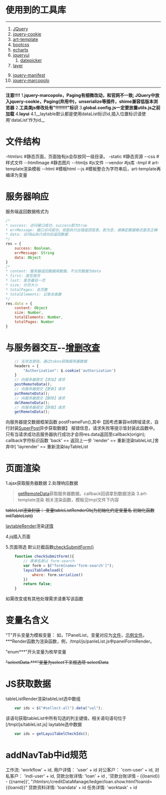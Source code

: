 # 使用到的工具库
* * *
1. [JQuery](https://jquery.com/)
2. [jquery-cookie](https://github.com/carhartl/jquery-cookie#readme)
3. [art-template](http://aui.github.io/art-template/)
4. [bootcss](https://v3.bootcss.com/)
5. [echarts](http://echarts.baidu.com/)
6. [jqueryui](http://jqueryui.com/)
    1. [datepicker](http://jqueryui.com/datepicker/)
7. [layer](http://layer.layui.com/)
<!-- 8. [Paging](http://www.lovewebgames.com/jsmodule/paging.html) -->
9. [jquery-manifest](https://github.com/jstayton/jquery-manifest)
10. [jquery-marcopolo](https://github.com/jstayton/jquery-marcopolo)
* * *
__注意!!!!__
1.__jquery-marcopolo，Paging有细微改动，和官网不一致; JQuery中放入jquery-cookie，Paging(弃用中)，unserialize等插件，shime兼容低版本浏览器__
2.__工具类js修改处有"!!!!!!!!"标识__
3.__global.config.js一定要放置utils.js之前加载__
4.__layui__
4.1__laytable默认都是使用dataList标识id,插入位置标识请使用'dataList'作为id__

# 文件结构
-htmlsrc #静态页面，页面独有js会存放同一级目录。
-static #静态资源
    --css #样式文件
    --htmlImage #静态图片
    --htmljs #js文件
    --vendor #js库
-tmpl # art-template渲染模板
    --html #模板html
    --js #模板整合为字符串后，art-template再编译为变量
    
# 服务器响应
服务端返回数据格式为
```js
/* 
* success: 访问接口成功，success即为true
* errMessage: 接口访问成功，但是执行出错返回信息。若为空，请确定数据格式是否正确
* data: 访问&&执行成功后返回数据
*/
res = {
    success: Boolean,
    errMessage: String
    data: Object
}
/* 
* content: 服务器返回数据库数据，不分页数据为data
* first: 是否首页
* last: 是否最后一页
* size: 分页大小
* totalPages: 总页数
* totalElements: 记录总条数
*/
res.data = {
    content: Object
    size: Number,
    totalElements: Number,
    totalPages: Number
}
```
# 与服务器交互--[增删改查](/hznsh/static/htmljs/utils.js)
```js
    // 无状态登陆，通过token获取服务器数据
    headers = {
        "Authorization": $.cookie('authorization')
    }
    // 向服务器提交【添加】请求
    postRemoteData();
    // 向服务器提交【更新】请求
    putRemoteData();
    // 向服务器提交【删除】请求
    delRemoteData();
    // 向服务器提交【获取】请求
    getRemoteData();
```
向服务器提交数据框架函数 postFrameFun(),其中【因考虑兼容ie8跨域请求，自行封装[SuperPost](/static/htmljs/utils.js#SuperPost)异步获取数据】 报错信息，请求失败等提示皆封装此函数中。
只有当请求成功且服务器执行成功才会将res.data返回至callback(origin); 
callback字符标识函数
'back' == 返回上一步
'render' == 重新渲染tableList,[舍弃中]
'layrender' == 重新渲染layTableList

# 页面渲染
1.ajax获取服务器数据
2.处理响应数据
>[getRemoteData](/static/htmljs/utils.js)获取服务器数据。callback回调拿到数据渲染
3.art-template渲染
>相关渲染函数，模板见tmpl文件下内容
<!-- 舍弃中 -->
~~tableList渲染封装：
变量tableListRenderObj为初始化约定变量名
初始化函数initTableList()~~
<!-- 舍弃中 -->
[laytableRender](/hznsh/static/htmljs/utils.js)渲染[详情](http://www.layui.com/doc/modules/table.html)

4.jq插入页面

5.页面筛选
默认拦截函数[checkSubmitForm()](/hznsh/static/htmljs/utils.js)
```js
    function checkSubmitForm(){
        // 表单名默认 form-search
        var form = $("form[name='form-search']");
        layuiTableReload({
            where: form.serialize()
        })
        return false;
    }
```
如需改变或有其他处理需求请重写该函数

# 变量名含义
"T"开头变量为模板变量： 如，TPanelList，变量对应为[文件](/tmpl/js/panleList.js)，[示例文件](/tmpl/html/panelList.html)。
***Render函数为渲染函数，例，/tmpl/js/panleList.js中panelFormRender。

"enum***"开头变量为枚举变量

~~"selectData.***"变量为select下来框选项 selectData~~

# JS获取数据
<!-- 启用中-begin -->
tableListRender渲染tableList选中数组
```js
    var ids = $("#sellect-all").data("val");
```
<!-- 启用中-end -->
该语句获取tableList中所有勾选的列主键值，相关语句语句位于[/tmpl/js/tableList.js]
laytable选中数据
```js
    var ids = getLayuiTabelCheckIds();
```

# addNavTab中id规范
工作流: 'workflow' + id,
用户详情： 'user' + id
对公客户： 'com-user' + id,
对私客户： 'indi-user' + id,
贷款台账详情: 'loan' + id , '贷款台账详情 - {{loanid}} - {{name}}', "/htmlsrc/creditDataManage/ledger/loan.show.html?loanid={{loanid}}"
贷款资料详情: 'loandata' + id
任务详情: 'worktask' + id
